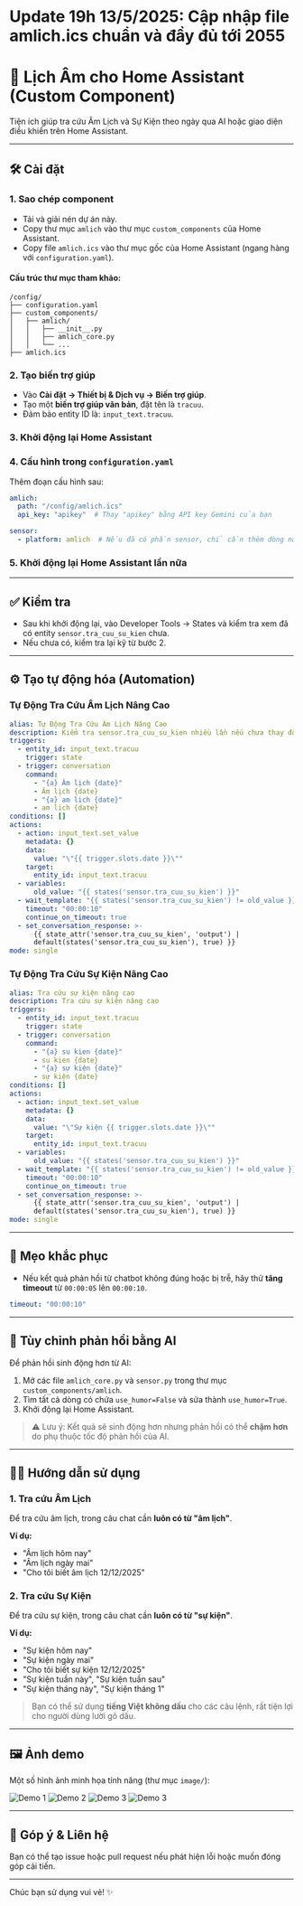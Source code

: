 # Update 19h 13/5/2025: Cập nhập file amlich.ics chuẩn và đầy đủ tới 2055
# 📅 Lịch Âm cho Home Assistant (Custom Component)

Tiện ích giúp tra cứu Âm Lịch và Sự Kiện theo ngày qua AI hoặc giao diện điều khiển trên Home Assistant.

---

## 🛠️ Cài đặt

### 1. Sao chép component

- Tải và giải nén dự án này.
- Copy thư mục `amlich` vào thư mục `custom_components` của Home Assistant.
- Copy file `amlich.ics` vào thư mục gốc của Home Assistant (ngang hàng với `configuration.yaml`).

#### Cấu trúc thư mục tham khảo:
```text
/config/
├── configuration.yaml
├── custom_components/
│   ├── amlich/
│   │   ├── __init__.py
│   │   ├── amlich_core.py
│   │   └── ...
├── amlich.ics
```

### 2. Tạo biến trợ giúp

- Vào **Cài đặt → Thiết bị & Dịch vụ → Biến trợ giúp**.
- Tạo một **biến trợ giúp văn bản**, đặt tên là `tracuu`.
- Đảm bảo entity ID là: `input_text.tracuu`.

### 3. Khởi động lại Home Assistant

### 4. Cấu hình trong `configuration.yaml`

Thêm đoạn cấu hình sau:

```yaml
amlich:
  path: "/config/amlich.ics"
  api_key: "apikey"  # Thay "apikey" bằng API key Gemini của bạn

sensor:
  - platform: amlich  # Nếu đã có phần sensor, chỉ cần thêm dòng này bên dưới
```

### 5. Khởi động lại Home Assistant lần nữa

---

## ✅ Kiểm tra

- Sau khi khởi động lại, vào Developer Tools → States và kiểm tra xem đã có entity `sensor.tra_cuu_su_kien` chưa.
- Nếu chưa có, kiểm tra lại kỹ từ bước 2.

---

## ⚙️ Tạo tự động hóa (Automation)

### Tự Động Tra Cứu Âm Lịch Nâng Cao

```yaml
alias: Tự Động Tra Cứu Âm Lịch Nâng Cao
description: Kiểm tra sensor.tra_cuu_su_kien nhiều lần nếu chưa thay đổi
triggers:
  - entity_id: input_text.tracuu
    trigger: state
  - trigger: conversation
    command:
      - "{a} Âm lịch {date}"
      - Âm lịch {date}
      - "{a} am lich {date}"
      - am lich {date}
conditions: []
actions:
  - action: input_text.set_value
    metadata: {}
    data:
      value: "\"{{ trigger.slots.date }}\""
    target:
      entity_id: input_text.tracuu
  - variables:
      old_value: "{{ states('sensor.tra_cuu_su_kien') }}"
  - wait_template: "{{ states('sensor.tra_cuu_su_kien') != old_value }}"
    timeout: "00:00:10"
    continue_on_timeout: true
  - set_conversation_response: >-
      {{ state_attr('sensor.tra_cuu_su_kien', 'output') |
      default(states('sensor.tra_cuu_su_kien'), true) }}
mode: single

```

### Tự Động Tra Cứu Sự Kiện Nâng Cao

```yaml
alias: Tra cứu sự kiện nâng cao
description: Tra cứu sự kiện nâng cao
triggers:
  - entity_id: input_text.tracuu
    trigger: state
  - trigger: conversation
    command:
      - "{a} su kien {date}"
      - su kien {date}
      - "{a} sự kiện {date}"
      - sự kiện {date}
conditions: []
actions:
  - action: input_text.set_value
    metadata: {}
    data:
      value: "\"Sự kiện {{ trigger.slots.date }}\""
    target:
      entity_id: input_text.tracuu
  - variables:
      old_value: "{{ states('sensor.tra_cuu_su_kien') }}"
  - wait_template: "{{ states('sensor.tra_cuu_su_kien') != old_value }}"
    timeout: "00:00:10"
    continue_on_timeout: true
  - set_conversation_response: >-
      {{ state_attr('sensor.tra_cuu_su_kien', 'output') |
      default(states('sensor.tra_cuu_su_kien'), true) }}
mode: single

```

---

## 🧪 Mẹo khắc phục

- Nếu kết quả phản hồi từ chatbot không đúng hoặc bị trễ, hãy thử **tăng timeout** từ `00:00:05` lên `00:00:10`.

```yaml
timeout: "00:00:10"
```

---

## 🤖 Tùy chỉnh phản hồi bằng AI

Để phản hồi sinh động hơn từ AI:

1. Mở các file `amlich_core.py` và `sensor.py` trong thư mục `custom_components/amlich`.
2. Tìm tất cả dòng có chứa `use_humor=False` và sửa thành `use_humor=True`.
3. Khởi động lại Home Assistant.

> ⚠️ Lưu ý: Kết quả sẽ sinh động hơn nhưng phản hồi có thể **chậm hơn** do phụ thuộc tốc độ phản hồi của AI.

---

## 🧑‍🏫 Hướng dẫn sử dụng

### 1. Tra cứu Âm Lịch

Để tra cứu âm lịch, trong câu chat cần **luôn có từ "âm lịch"**.

**Ví dụ:**

- "Âm lịch hôm nay"
- "Âm lịch ngày mai"
- "Cho tôi biết âm lịch 12/12/2025"

### 2. Tra cứu Sự Kiện

Để tra cứu sự kiện, trong câu chat cần **luôn có từ "sự kiện"**.

**Ví dụ:**

- "Sự kiện hôm nay"
- "Sự kiện ngày mai"
- "Cho tôi biết sự kiện 12/12/2025"
- "Sự kiện tuần này", "Sự kiện tuần sau"
- "Sự kiện tháng này", "Sự kiện tháng 1"

> Bạn có thể sử dụng **tiếng Việt không dấu** cho các câu lệnh, rất tiện lợi cho người dùng lười gõ dấu.

---

## 🖼️ Ảnh demo

Một số hình ảnh minh họa tính năng (thư mục `image/`):

![Demo 1](image/1.png)
![Demo 2](image/2.png)
![Demo 3](image/3.png)
![Demo 3](image/4.png)

---

## 📩 Góp ý & Liên hệ

Bạn có thể tạo issue hoặc pull request nếu phát hiện lỗi hoặc muốn đóng góp cải tiến.

---

Chúc bạn sử dụng vui vẻ! ✨
